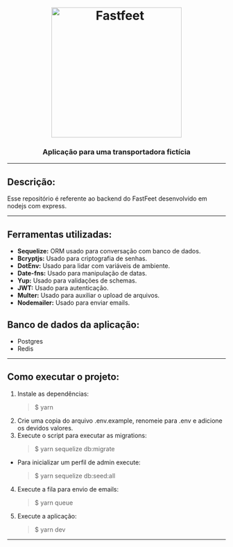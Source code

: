 <h1 align="center">
  <img alt="Fastfeet" title="Fastfeet" src="https://raw.githubusercontent.com/Rocketseat/bootcamp-gostack-desafio-02/master/.github/logo.png" width="300px" />
<h3 align="center">
  Aplicação para uma transportadora fictícia
</h3>
</h1>

---

## Descrição:

Esse repositório é referente ao backend do FastFeet desenvolvido em nodejs com express.

---

## Ferramentas utilizadas:

- **Sequelize:** ORM usado para conversação com banco de dados.
- **Bcryptjs:** Usado para criptografia de senhas.
- **DotEnv:** Usado para lidar com variáveis de ambiente.
- **Date-fns:** Usado para manipulação de datas.
- **Yup:** Usado para validações de schemas.
- **JWT:** Usado para autenticação.
- **Multer:** Usado para auxiliar o upload de arquivos.
- **Nodemailer:** Usado para enviar emails.

## Banco de dados da aplicação:

- Postgres
- Redis

---

## Como executar o projeto:

1. Instale as dependências:
   > \$ yarn
2. Crie uma copia do arquivo .env.example, renomeie para .env e adicione os devidos valores.
3. Execute o script para executar as migrations:
   > \$ yarn sequelize db:migrate

- Para inicializar um perfil de admin execute:
  > \$ yarn sequelize db:seed:all

4. Execute a fila para envio de emails:

   > \$ yarn queue

5. Execute a aplicação:
   > \$ yarn dev

---
